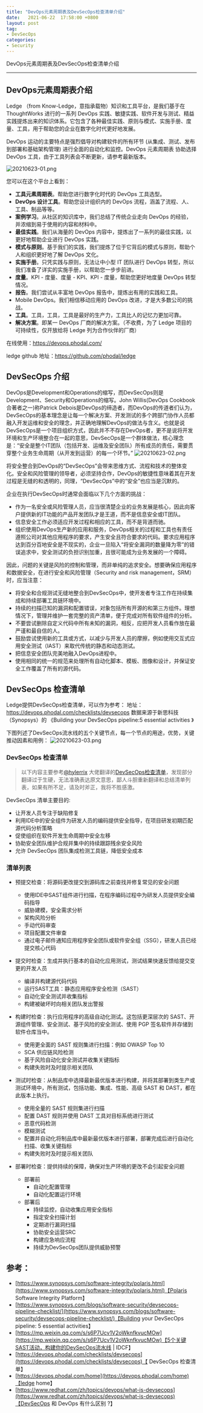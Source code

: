 ```yaml
---
title: "DevOps元素周期表及DevSecOps检查清单介绍"
date:   2021-06-22  17:58:00 +0800
layout: post
tag:
- DevSecOps
categories:
- Security
---
```


DevOps元素周期表及DevSecOps检查清单介绍

------
## DevOps元素周期表介绍
Ledge （from Know-Ledge，意指承载物）知识和工具平台，是我们基于在 ThoughtWorks 进行的一系列 DevOps 实践、敏捷实践、软件开发与测试、精益实践提炼出来的知识体系。它包含了各种最佳实践、原则与模式、实施手册、度量、工具，用于帮助您的企业在数字化时代更好地发展。

DevOps 运动的主要特点是强烈倡导对构建软件的所有环节 (从集成、测试、发布到部署和基础架构管理) 进行全面的自动化和监控。DevOps 元素周期表 协助选择 DevOps 工具，由于工具​列表会不断更新，请参考最新版本。

![20210623-01.png](/img/20210623-01.png)

您可以在这个平台上看到：
* **工具元素周期表**。帮助您进行数字化时代的 DevOps 工具选型。
* **DevOps 设计工具**。帮助您设计组织内的 DevOps 流程，涵盖了流程、人、工具、制品等等。
* **案例学习**。从社区的知识库中，我们总结了传统企业走向 DevOps 的经验，并浓缩到易于使用的内容和材料中。
* **最佳实践**。我们从海量的 DevOps 内容中，提炼出了一系列的最佳实践，以更好地帮助企业进行 DevOps 实践。
* **模式与原则**。基于我们的实践，我们提炼了位于它背后的模式与原则，帮助个人和组织更好地了解 DevOps 文化。
* **实施手册**。只凭实践与原则，无法让中小型 IT 团队进行 DevOps 转型，所以我们准备了详实的实施手册，以帮助您一步步前进。
* **度量**。KPI - 度量、度量 - KPI、KPI - 度量，帮助您更好地度量 DevOps 转型情况。
* **报告**。我们尝试从丰富地 DevOps 报告中，提炼出有用的实践和工具。
* Mobile DevOps。我们相信移动应用的 DevOps 改进，才是大多数公司的挑战。
* **工具**。工具，工具，工具是最好的生产力，工具比人的记忆力更加可靠。
* **解决方案**。即某一 DevOps 厂商的解决方案。（不收费，为了 Ledge 项目的可持续性，仅开放给将 Ledge 列为合作伙伴的厂商）

在线使用：https://devops.phodal.com/

ledge github 地址：https://github.com/phodal/ledge

## DevSecOps 介绍

DevOps是Development和Operations的缩写，而DevSecOps则是Development、Security和Operations的缩写。John Willis(DevOps Cookbook合著者之一)称Patrick Debois是DevOps的缔造者，而DevOps的传道者们认为，DevSecOps的基本理念是让每一个解决方案、开发测试的多个跨部门协作人员都融入开发运维和安全的理念，并正确地理解DevOps的做法与含义。也就是说DevSecOps是一个项目组织方式，因此并不不存在DevOps者，更不是说将开发环境和生产环境整合在一起的意思，DevSecOps是一个群体做法，核心理念是：“安全是整个IT团队（包括开发、运维及安全团队）所有成员的责任，需要贯穿整个业务生命周期（从开发到运营）的每一个环节。”
![20210623-02.png](/img/20210623-02.png)

将安全整合到DevOps的“DevSecOps”会带来思维方式、流程和技术的整体变化。安全和风险管理的领导者，必须坚持合作，DevOps的敏捷性意味着其在开发过程是无缝的和透明的，同理，“DevSecOps”中的“安全”也应当是沉默的。

企业在执行DevSecOps时通常会面临以下几个方面的挑战：

* 作为一名安全或风险管理人员，应当很清楚企业的业务发展是核心，因此向客户提供新的IT功能的产品开发团队才是王道，而不是信息安全或IT团队。
* 信息安全工作必须适应开发过程和相应的工具，而不是背道而驰。
* 组织使用DevOps生产新的应用和服务，DevOps相关的过程和工具也有责任遵照公司对其他应用程序的要求，产生安全且符合要求的代码。要求应用程序达到百分百地安全是不现实的，企业一旦陷入“将安全漏洞的数量降为零”的错误追求中，安全测试的负担识别加重，且很可能成为业务发展的一个障碍。

因此，问题的关键是风险的控制和管理，而非单纯的追求安全。想要确保应用程序和数据安全，在进行安全和风险管理（Security and risk management，SRM）时，应当注意：

* 将安全和合规测试无缝地整合到DevSecOps中，使开发者专注工作在持续集成和持续部署工具链环境中。
* 持续的扫描已知的漏洞和配置错误，对象包括所有开源的和第三方组件。理想情况下，管理并维护一套完整的资产清单，便于完成对所有软件组件的分析。
* 不要尝试删除自定义代码中所有未知的漏洞，相反，应把开发人员看作放在最严谨和最自信的人。
* 鼓励尝试使用新的工具或方式，以减少与开发人员的摩擦，例如使用交互式应用安全测试（IAST）来取代传统的静态和动态测试。
* 把信息安全团队完美地融入DevOps进程中。
* 使用相同的统一的规范来处理所有自动化脚本、模板、图像和设计，并保证安全工作覆盖了所有的源代码。

## DevSecOps 检查清单
Ledge提供DevSecOps检查清单，可以作为参考：
地址：https://devops.phodal.com/checklists/devsecops
数据来源于新思科技（Synopsys）的 《Building your DevSecOps pipeline:5 essential activities 》

下图列述了DevSecOps流水线的五个关键节点，每一个节点的用途，优势，关键推动因素和用例：
![20210623-03.png](/img/20210623-03.png)
 
### DevSecOps 检查清单

> 以下内容主要参考[@hylerrix](https://github.com/hylerrix) 大佬翻译的[DevSecOps检查清单](https://devops.phodal.com/checklists/devsecops)，发现部分翻译过于生硬，无法准确表达原文意思，鄙人斗胆重新翻译和总结清单列表，如果有所不足，请及时斧正，我将不胜感激。

DevSecOps 清单主要目的:

* 让开发人员专注于缺陷修复
* 利用IDE中的安全组件为研发人员的编码提供安全指导，在项目研发初期匹配源代码分析策略
* 促使组织在软件开发生命周期中安全左移
* 协助安全团队维护合规并集中的持续跟踪残余安全风险
* 允许 DevSecOps 团队集成检测工具链，降低安全成本

### 清单列表

- 预提交检查：将源码更改提交到源码库之前查找并修复常见的安全问题
    - 使用IDE中SAST组件进行扫描，在程序编码过程中为研发人员提供安全编码指导 
    - 威胁建模，安全需求分析
    - 架构风险分析
    - 手动代码审查
    - 项目配置文件审查
    - 通过电子邮件通知应用程序安全团队或软件安全组（SSG），研发人员已经提交核心代码

- 提交时检查：生成并执行基本的自动化应用测试，测试结果快速反馈给提交变更的开发人员
    - 编译并构建源代码代码
    - 运行SAST工具：静态应用程序安全检测（SAST）
    - 自动化安全测试并收集指标
    - 构建被破坏时向相关团队发出警报
    
- 构建时检查：执行应用程序的高级自动化测试。这包括更深层次的 SAST、开源组件管理、安全测试、基于风险的安全测试、使用 PGP 签名软件并存储到软件仓库当中。
    - 使用更全面的 SAST 规则集进行扫描：例如 OWASP Top 10
    - SCA 供应链风险检测
    - 基于风险自动化安全测试并收集关键指标
    - 构建失败时及时提示相关团队
    
- 测试时检查：从制品库中选择最新最优版本进行构建，并将其部署到类生产或测试环境中，所有测试，包括功能、集成、性能、高级 SAST 和 DAST，都在此版本上执行。
    - 使用全量的 SAST 规则集进行扫描
    - 配置 DAST 规则并使用 DAST 工具对目标系统进行测试
    - 恶意代码检测
    - 模糊测试
    - 配置并自动化将制品库中最新最优版本进行部署，部署完成后进行自动化扫描、收集关键指标
    - 构建失败时及时提示相关团队
    
- 部署时检查：提供持续的保障，确保对生产环境的更改不会引起安全问题
    - 部署前
        - 自动化配置管理
        - 自动化配置运行环境
    - 部署后
        - 持续监控，自动收集应用安全指标
        - 指定安全扫描计划
        - 定期进行漏洞扫描
        - 协助安全运营SRC
        - 构建应急响应流程
        - 持续为DevSecOps团队提供威胁预警

## 参考：
- [https://www.synopsys.com/software-integrity/polaris.html](https://www.synopsys.com/software-integrity/polaris.html)【Polaris Software Integrity Platform】
- [https://www.synopsys.com/blogs/software-security/devsecops-pipeline-checklist/](https://www.synopsys.com/blogs/software-security/devsecops-pipeline-checklist/)【Building your DevSecOps pipeline: 5 essential activities】
- [https://mp.weixin.qq.com/s/s6P7Ucv1V2oWknfkvucMOw](https://mp.weixin.qq.com/s/s6P7Ucv1V2oWknfkvucMOw)【5个关键SAST活动，构建你的DevSecOps流水线 | IDCF】
- [https://devops.phodal.com/checklists/devsecops](https://devops.phodal.com/checklists/devsecops)【
DevSecOps 检查清单】
- [https://devops.phodal.com/home](https://devops.phodal.com/home)【ledge home】
- [https://www.redhat.com/zh/topics/devops/what-is-devsecops](https://www.redhat.com/zh/topics/devops/what-is-devsecops)【DevSecOps 和 DevOps 有什么区别 ?】


